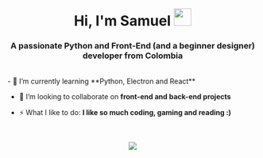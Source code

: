 <h1 align="center">Hi, I'm Samuel <img src="https://media.giphy.com/media/hvRJCLFzcasrR4ia7z/giphy.gif" width="35"></h1>


<h3 align="center">A passionate Python and Front-End (and a beginner designer) developer from Colombia</h3>

<br align="center">
- 🌱 I’m currently learning **Python, Electron and React**
  

- 👯 I’m looking to collaborate on **front-end and back-end projects**
  

- ⚡ What I like to do: **I like so much coding, gaming and reading :)**
<br>

<p align="center">
  <a href="https://skillicons.dev">
    <img src="https://skillicons.dev/icons?i=git,aws,cpp,css,discord,docker,postgres,prisma,pug,dynamodb,express,figma,firebase,redis,github,html,java,js,linux,md,materialui,nginx,mongodb,mysql,nextjs,nodejs,postman,py,react,redux,tailwind,ts,vscode,kubernetes&perline=14" />
  </a>
</p>
</div>



